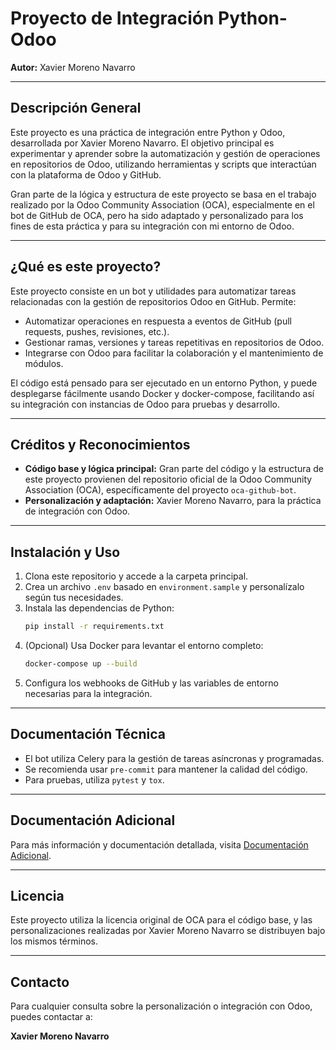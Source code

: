 # Proyecto de Integración Python-Odoo

**Autor:** Xavier Moreno Navarro

---

## Descripción General

Este proyecto es una práctica de integración entre Python y Odoo, desarrollada por Xavier Moreno Navarro. El objetivo principal es experimentar y aprender sobre la automatización y gestión de operaciones en repositorios de Odoo, utilizando herramientas y scripts que interactúan con la plataforma de Odoo y GitHub.

Gran parte de la lógica y estructura de este proyecto se basa en el trabajo realizado por la Odoo Community Association (OCA), especialmente en el bot de GitHub de OCA, pero ha sido adaptado y personalizado para los fines de esta práctica y para su integración con mi entorno de Odoo.

---

## ¿Qué es este proyecto?

Este proyecto consiste en un bot y utilidades para automatizar tareas relacionadas con la gestión de repositorios Odoo en GitHub. Permite:

- Automatizar operaciones en respuesta a eventos de GitHub (pull requests, pushes, revisiones, etc.).
- Gestionar ramas, versiones y tareas repetitivas en repositorios de Odoo.
- Integrarse con Odoo para facilitar la colaboración y el mantenimiento de módulos.

El código está pensado para ser ejecutado en un entorno Python, y puede desplegarse fácilmente usando Docker y docker-compose, facilitando así su integración con instancias de Odoo para pruebas y desarrollo.

---

## Créditos y Reconocimientos

- **Código base y lógica principal:** Gran parte del código y la estructura de este proyecto provienen del repositorio oficial de la Odoo Community Association (OCA), específicamente del proyecto `oca-github-bot`.
- **Personalización y adaptación:** Xavier Moreno Navarro, para la práctica de integración con Odoo.

---

## Instalación y Uso

1. Clona este repositorio y accede a la carpeta principal.
2. Crea un archivo `.env` basado en `environment.sample` y personalízalo según tus necesidades.
3. Instala las dependencias de Python:
   ```bash
   pip install -r requirements.txt
   ```
4. (Opcional) Usa Docker para levantar el entorno completo:
   ```bash
   docker-compose up --build
   ```
5. Configura los webhooks de GitHub y las variables de entorno necesarias para la integración.

---

## Documentación Técnica

- El bot utiliza Celery para la gestión de tareas asíncronas y programadas.
- Se recomienda usar `pre-commit` para mantener la calidad del código.
- Para pruebas, utiliza `pytest` y `tox`.

---

## Documentación Adicional

Para más información y documentación detallada, visita [Documentación Adicional](https://enumence.craft.me/vLyCUOWH1aNxk2).

---

## Licencia

Este proyecto utiliza la licencia original de OCA para el código base, y las personalizaciones realizadas por Xavier Moreno Navarro se distribuyen bajo los mismos términos.

---

## Contacto

Para cualquier consulta sobre la personalización o integración con Odoo, puedes contactar a:

**Xavier Moreno Navarro** 